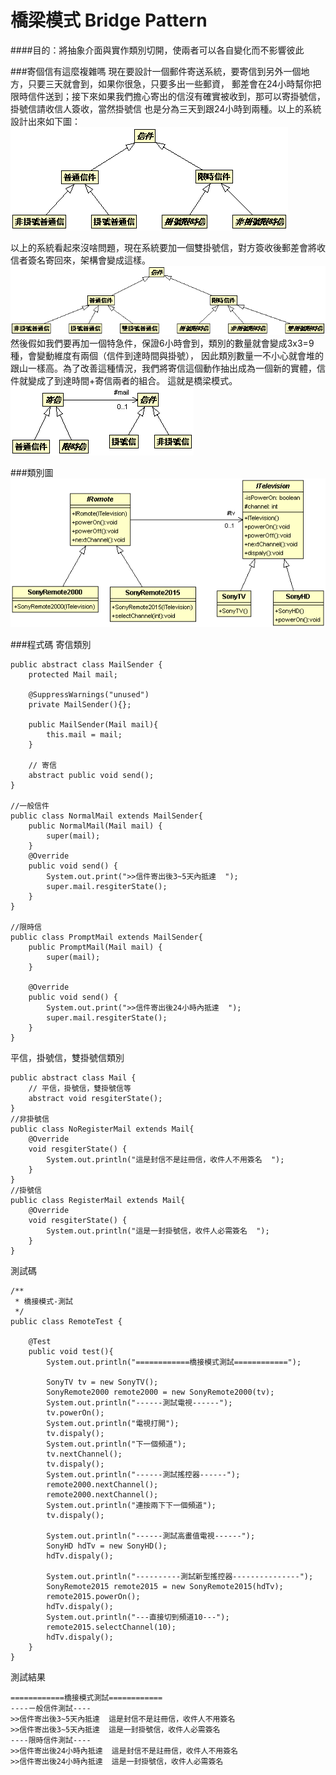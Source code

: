 # 橋梁模式 Bridge Pattern

####目的：將抽象介面與實作類別切開，使兩者可以各自變化而不影響彼此  

###寄個信有這麼複雜嗎
現在要設計一個郵件寄送系統，要寄信到另外一個地方，只要三天就會到，如果你很急，只要多出一些郵資，
郵差會在24小時幫你把限時信件送到；接下來如果我們擔心寄出的信沒有確實被收到，那可以寄掛號信，掛號信請收信人簽收，當然掛號信
也是分為三天到跟24小時到兩種。以上的系統設計出來如下圖：  
![Bridge descrption](image/bridgeDemo1.gif)  
  
以上的系統看起來沒啥問題，現在系統要加一個雙掛號信，對方簽收後郵差會將收信者簽名寄回來，架構會變成這樣。
![Bridge descrption](image/bridgeDemo3.gif)  
然後假如我們要再加一個特急件，保證6小時會到，類別的數量就會變成3x3=9種，會變動維度有兩個（信件到達時間與掛號），
因此類別數量一不小心就會堆的跟山一樣高。為了改善這種情況，我們將寄信這個動作抽出成為一個新的實體，信件就變成了到達時間+寄信兩者的組合。
這就是橋梁模式。  
![Bridge descrption](image/bridgeDemo2.gif)

  
###類別圖 
![Bridge Class Diagram](image/bridge.gif)   

###程式碼 
寄信類別  
```
public abstract class MailSender {
	protected Mail mail;
	
	@SuppressWarnings("unused")
	private MailSender(){};
	
	public MailSender(Mail mail){
		this.mail = mail;
	}
	
	// 寄信
	abstract public void send();
}

//一般信件
public class NormalMail extends MailSender{
	public NormalMail(Mail mail) {
		super(mail);
	}
	@Override
	public void send() {
		System.out.print(">>信件寄出後3~5天內抵達  ");
		super.mail.resgiterState();
	}
}

//限時信
public class PromptMail extends MailSender{
	public PromptMail(Mail mail) {
		super(mail);
	}

	@Override
	public void send() {
		System.out.print(">>信件寄出後24小時內抵達  ");
		super.mail.resgiterState();
	}
}
```  
平信，掛號信，雙掛號信類別 
```
public abstract class Mail {
	// 平信，掛號信，雙掛號信等
	abstract void resgiterState();
}
//非掛號信
public class NoRegisterMail extends Mail{
	@Override
	void resgiterState() {
		System.out.println("這是封信不是註冊信，收件人不用簽名  ");		
	}
}
//掛號信
public class RegisterMail extends Mail{
	@Override
	void resgiterState() {
		System.out.println("這是一封掛號信，收件人必需簽名  ");
	}
}
```  


測試碼
```  
/**
 * 橋接模式-測試
 */
public class RemoteTest {

	@Test
	public void test(){
		System.out.println("============橋接模式測試============");

		SonyTV tv = new SonyTV();
		SonyRemote2000 remote2000 = new SonyRemote2000(tv);
		System.out.println("------測試電視------");
		tv.powerOn();
		System.out.println("電視打開");
		tv.dispaly();
		System.out.println("下一個頻道");
		tv.nextChannel();
		tv.dispaly();
		System.out.println("------測試搖控器------");
		remote2000.nextChannel();
		remote2000.nextChannel();
		System.out.println("連按兩下下一個頻道");
		tv.dispaly();

		System.out.println("------測試高畫值電視------");
		SonyHD hdTv = new SonyHD();
		hdTv.dispaly();
		
		System.out.println("----------測試新型搖控器---------------");
		SonyRemote2015 remote2015 = new SonyRemote2015(hdTv);
		remote2015.powerOn();
		hdTv.dispaly();
		System.out.println("---直接切到頻道10---");
		remote2015.selectChannel(10);
		hdTv.dispaly();
	}
}

```  
測試結果
``` 
============橋接模式測試============
----ㄧ般信件測試----
>>信件寄出後3~5天內抵達  這是封信不是註冊信，收件人不用簽名  
>>信件寄出後3~5天內抵達  這是一封掛號信，收件人必需簽名  
----限時信件測試----
>>信件寄出後24小時內抵達  這是封信不是註冊信，收件人不用簽名  
>>信件寄出後24小時內抵達  這是一封掛號信，收件人必需簽名  

``` 